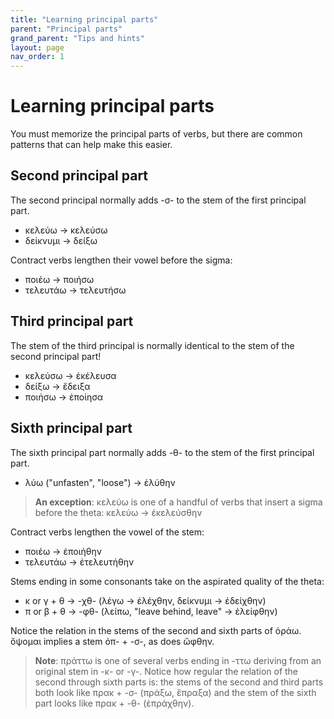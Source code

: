 ```yaml
---
title: "Learning principal parts"
parent: "Principal parts"
grand_parent: "Tips and hints"
layout: page
nav_order: 1
---
```


# Learning principal parts

You must memorize the principal parts of verbs, but there are common patterns that can help make this easier.

## Second principal part

The second principal normally adds -σ- to the stem of the first principal part.  

- κελεύω -> κελεύσω
- δείκνυμι -> δείξω


Contract verbs lengthen their vowel before the sigma:

- ποιέω -> ποιήσω
- τελευτάω -> τελευτήσω

## Third principal part

The stem of the third principal is normally identical to the stem of the second principal part!

- κελεύσω -> ἐκέλευσα
- δείξω -> ἔδειξα
- ποιήσω -> ἐποίησα

## Sixth principal part 

The sixth principal part normally adds -θ- to the stem of the first principal part.

- λύω ("unfasten", "loose") -> ἐλύθην

> **An exception**: κελεύω is one of a handful of verbs that insert a sigma before the theta:  κελεύω -> ἐκελεύσθην

Contract verbs lengthen the vowel of the stem:

- ποιέω -> ἐποιήθην
- τελευτάω -> ἐτελευτήθην

Stems ending in some consonants take on the aspirated quality of the theta:

- κ or γ + θ -> -χθ- (λέγω -> ἐλέχθην, δείκνυμι -> ἐδείχθην)
- π or β + θ -> -φθ- (λείπω, "leave behind, leave" -> ἐλείφθην)

Notice the relation in the stems of the second and sixth parts of ὁράω. ὄψομαι implies a stem ὀπ- + -σ-, as does ὤφθην.



> **Note**: πράττω is one of several verbs ending in -ττω deriving from an original stem in -κ- or -γ-. Notice how regular the relation of the second through sixth parts is: the stems of the second and third parts both look like πρακ + -σ- (πράξω, ἔπραξα) and the stem of the sixth part looks like πρακ + -θ- (ἐπράχθην).